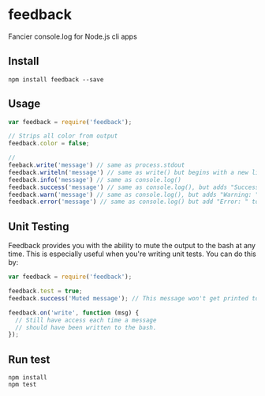 feedback
========

Fancier console.log for Node.js cli apps

## Install

```
npm install feedback --save
```

## Usage

```javascript
var feedback = require('feedback');

// Strips all color from output
feedback.color = false;

//
feeback.write('message') // same as process.stdout
feedback.writeln('message') // same as write() but begins with a new line
feedback.info('message') // same as console.log()
feedback.success('message') // same as console.log(), but adds "Success: " to beginning
feedback.warn('message') // same as console.log(), but adds "Warning: " to beginning
feedback.error('message') // same as console.log() but add "Error: " to beginning
```

## Unit Testing

Feedback provides you with the ability to mute the output to the bash at any time. This is especially useful when you're writing unit tests. You can do this by:

```javascript
var feedback = require('feedback');

feedback.test = true;
feedback.success('Muted message'); // This message won't get printed to the bash

feedback.on('write', function (msg) {
  // Still have access each time a message 
  // should have been written to the bash.
});
```

## Run test

```
npm install
npm test
```
